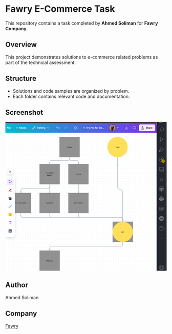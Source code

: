 # Fawry E-Commerce Task

This repository contains a task completed by **Ahmed Soliman** for **Fawry Company**.

## Overview

This project demonstrates solutions to e-commerce related problems as part of the technical assessment.

## Structure

- Solutions and code samples are organized by problem.
- Each folder contains relevant code and documentation.

## Screenshot

![Chart Thinking](chartthinking.png)

## Author

Ahmed Soliman

## Company

[Fawry](https://www.fawry.com/)

